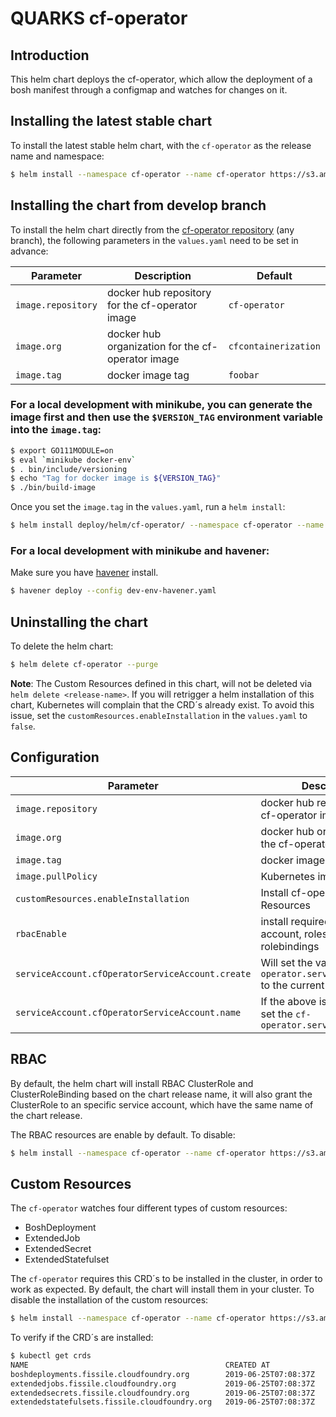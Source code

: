 # QUARKS cf-operator

## Introduction

This helm chart deploys the cf-operator, which allow the deployment of a bosh manifest through a configmap and watches for changes on it.

## Installing the latest stable chart

To install the latest stable helm chart, with the `cf-operator` as the release name and namespace:

```bash
$ helm install --namespace cf-operator --name cf-operator https://s3.amazonaws.com/cf-operators/helm-charts/cf-operator-v0.2.2%2B47.g24492ea.tgz
```



## Installing the chart from develop branch

To install the helm chart directly from the [cf-operator repository](https://github.com/cloudfoundry-incubator/cf-operator) (any branch), the following parameters in the `values.yaml` need to be set in advance:


| Parameter                                         | Description                                                          | Default                                        |
| ------------------------------------------------- | -------------------------------------------------------------------- | ---------------------------------------------- |
| `image.repository`                                | docker hub repository for the cf-operator image                      | `cf-operator`                                  |
| `image.org`                                       | docker hub organization for the cf-operator image                    | `cfcontainerization`                           |
| `image.tag`                                       | docker image tag                                                     | `foobar`                                       |


### For a local development with minikube, you can generate the image first and then use the `$VERSION_TAG` environment variable into the `image.tag`:
```bash
$ export GO111MODULE=on
$ eval `minikube docker-env`
$ . bin/include/versioning
$ echo "Tag for docker image is ${VERSION_TAG}"
$ ./bin/build-image
```

Once you set the `image.tag` in the `values.yaml`, run a `helm install`:

```bash
$ helm install deploy/helm/cf-operator/ --namespace cf-operator --name cf-operator --set image.tag=<the-image-tag>
```

### For a local development with minikube and havener:
Make sure you have [havener](https://github.com/homeport/havener) install.

```bash
$ havener deploy --config dev-env-havener.yaml
```

## Uninstalling the chart

To delete the helm chart:

```bash
$ helm delete cf-operator --purge
```

__Note__: The Custom Resources defined in this chart, will not be deleted via `helm delete <release-name>`.
If you will retrigger a helm installation of this chart, Kubernetes will complain that the CRD´s already exist.
To avoid this issue, set the `customResources.enableInstallation` in the `values.yaml` to `false`.


## Configuration

| Parameter                                         | Description                                                                       | Default                                        |
| ------------------------------------------------- | --------------------------------------------------------------------------------- | ---------------------------------------------- |
| `image.repository`                                | docker hub repository for the cf-operator image                                   | `cf-operator`                                  |
| `image.org`                                       | docker hub organization for the cf-operator image                                 | `cfcontainerization`                           |
| `image.tag`                                       | docker image tag                                                                  | `foobar`                                       |
| `image.pullPolicy`                                | Kubernetes image pullPolicy                                                       | `IfNotPresent`                                 |
| `customResources.enableInstallation`              | Install cf-operator Custom Resources                                              | `true`                                         |
| `rbacEnable`                                      | install required RBAC service account, roles and rolebindings                     | `true`                                         |
| `serviceAccount.cfOperatorServiceAccount.create`  | Will set the value of `cf-operator.serviceAccountName` to the current chart name  | `true`                                         |
| `serviceAccount.cfOperatorServiceAccount.name`    | If the above is not set, it will set the `cf-operator.serviceAccountName`         |                                                |


## RBAC

By default, the helm chart will install RBAC ClusterRole and ClusterRoleBinding based on the chart release name, it will also grant the ClusterRole to an specific service account, which have the same name of the chart release.

The RBAC resources are enable by default. To disable:

```bash
$ helm install --namespace cf-operator --name cf-operator https://s3.amazonaws.com/cf-operators/helm-charts/cf-operator-v0.2.2%2B47.g24492ea.tgz --set rbacEnable=false
```

## Custom Resources

The `cf-operator` watches four different types of custom resources:
- BoshDeployment
- ExtendedJob
- ExtendedSecret
- ExtendedStatefulset

The `cf-operator` requires this CRD´s to be installed in the cluster, in order to work as expected. By default, the chart will install them in your cluster.
To disable the installation of the custom resources:

```bash
$ helm install --namespace cf-operator --name cf-operator https://s3.amazonaws.com/cf-operators/helm-charts/cf-operator-v0.2.2%2B47.g24492ea.tgz --set customResources.enableInstallation=false
```

To verify if the CRD´s are installed:

```bash
$ kubectl get crds
NAME                                            CREATED AT
boshdeployments.fissile.cloudfoundry.org        2019-06-25T07:08:37Z
extendedjobs.fissile.cloudfoundry.org           2019-06-25T07:08:37Z
extendedsecrets.fissile.cloudfoundry.org        2019-06-25T07:08:37Z
extendedstatefulsets.fissile.cloudfoundry.org   2019-06-25T07:08:37Z
```
